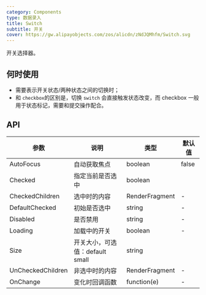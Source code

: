 ```yaml
---
category: Components
type: 数据录入
title: Switch
subtitle: 开关
cover: https://gw.alipayobjects.com/zos/alicdn/zNdJQMhfm/Switch.svg
---
```


开关选择器。

## 何时使用

- 需要表示开关状态/两种状态之间的切换时；
- 和 `checkbox`的区别是，切换 `switch` 会直接触发状态改变，而 checkbox 一般用于状态标记，需要和提交操作配合。


## API

| 参数             | 说明                                         | 类型          | 默认值    |
| ---------------- | -------------------------------------------- | ------------- | --------- |
| AutoFocus | 自动获取焦点                             | boolean        | false         |
| Checked            | 指定当前是否选中         | boolean         |
| CheckedChildren            | 选中时的内容           | RenderFragment         |-       |
| DefaultChecked |初始是否选中     | string        | -         |
| Disabled              | 	是否禁用       | string        | -        |
| Loading | 加载中的开关                             | boolean        | -         |
| Size | 开关大小，可选值：default small       | string         |
| UnCheckedChildren | 非选中时的内容                           | RenderFragment        | -         |
| OnChange |变化时回调函数                            | function(e)        | -         |


